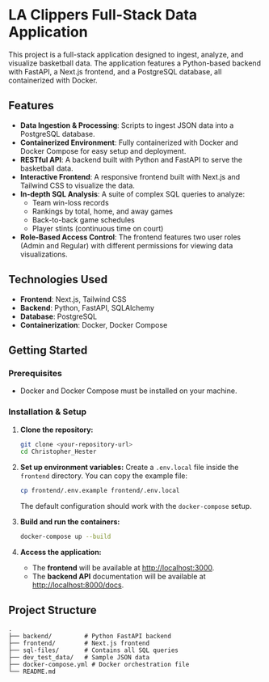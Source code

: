 # LA Clippers Full-Stack Data Application

This project is a full-stack application designed to ingest, analyze, and visualize basketball data. The application features a Python-based backend with FastAPI, a Next.js frontend, and a PostgreSQL database, all containerized with Docker.

## Features

- **Data Ingestion & Processing**: Scripts to ingest JSON data into a PostgreSQL database.
- **Containerized Environment**: Fully containerized with Docker and Docker Compose for easy setup and deployment.
- **RESTful API**: A backend built with Python and FastAPI to serve the basketball data.
- **Interactive Frontend**: A responsive frontend built with Next.js and Tailwind CSS to visualize the data.
- **In-depth SQL Analysis**: A suite of complex SQL queries to analyze:
  - Team win-loss records
  - Rankings by total, home, and away games
  - Back-to-back game schedules
  - Player stints (continuous time on court)
- **Role-Based Access Control**: The frontend features two user roles (Admin and Regular) with different permissions for viewing data visualizations.

## Technologies Used

- **Frontend**: Next.js, Tailwind CSS
- **Backend**: Python, FastAPI, SQLAlchemy
- **Database**: PostgreSQL
- **Containerization**: Docker, Docker Compose

## Getting Started

### Prerequisites

- Docker and Docker Compose must be installed on your machine.

### Installation & Setup

1.  **Clone the repository:**

    ```bash
    git clone <your-repository-url>
    cd Christopher_Hester
    ```

2.  **Set up environment variables:**
    Create a `.env.local` file inside the `frontend` directory. You can copy the example file:

    ```bash
    cp frontend/.env.example frontend/.env.local
    ```

    The default configuration should work with the `docker-compose` setup.

3.  **Build and run the containers:**

    ```bash
    docker-compose up --build
    ```

4.  **Access the application:**
    - The **frontend** will be available at [http://localhost:3000](http://localhost:3000).
    - The **backend API** documentation will be available at [http://localhost:8000/docs](http://localhost:8000/docs).

## Project Structure

```
.
├── backend/         # Python FastAPI backend
├── frontend/        # Next.js frontend
├── sql-files/       # Contains all SQL queries
├── dev_test_data/   # Sample JSON data
├── docker-compose.yml # Docker orchestration file
└── README.md
```
